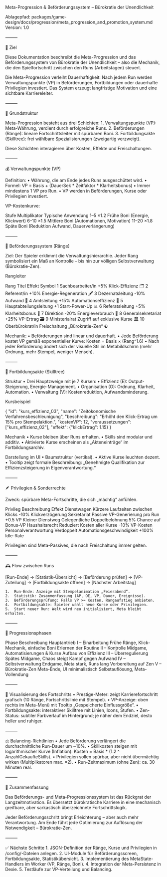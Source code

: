 Meta-Progression & Beförderungssystem – Bürokratie der Unendlichkeit

Ablagepfad: packages/game-design/docs/progression/meta_progression_and_promotion_system.md
Version: 1.0

⸻

🎯 Ziel

Diese Dokumentation beschreibt die Meta-Progression und das Beförderungssystem von Bürokratie der Unendlichkeit – also die Mechanik, die den Spielfortschritt zwischen den Runs (Arbeitstagen) steuert.

Die Meta-Progression verleiht Dauerhaftigkeit: Nach jedem Run werden Verwaltungspunkte (VP) in Beförderungen, Fortbildungen oder dauerhafte Privilegien investiert. Das System erzeugt langfristige Motivation und eine sichtbare Karriereleiter.

⸻

🧩 Grundstruktur

Meta-Progression besteht aus drei Schichten:
	1.	Verwaltungspunkte (VP): Meta-Währung, verdient durch erfolgreiche Runs.
	2.	Beförderungen (Ränge): lineare Fortschrittsleiter mit spürbaren Boni.
	3.	Fortbildungsakte (Skilltree): frei wählbare Spezialisierungen (zweigartig verzweigt).

Diese Schichten interagieren über Kosten, Effekte und Freischaltungen.

⸻

💰 Verwaltungspunkte (VP)

Definition:
	•	Währung, die am Ende jedes Runs ausgeschüttet wird.
	•	Formel:
VP = Basis + (DauerSek * Zeitfaktor * Klarheitsbonus)
	•	Immer mindestens 1 VP pro Run.
	•	VP werden in Beförderungen, Kurse oder Privilegien investiert.

VP-Kostenkurve:

Stufe	Multiplikator	Typische Anwendung
1–5	×1.2	Frühe Boni (Energie, Klickwert)
6–10	×1.5	Mittlere Boni (Automationen, Motivation)
11–20	×1.8	Späte Boni (Reduktion Aufwand, Dauerverlängerung)


⸻

🧱 Beförderungssystem (Ränge)

Ziel:
Der Spieler erklimmt die Verwaltungshierarchie. Jeder Rang symbolisiert ein Maß an Kontrolle – bis hin zur völligen Selbstverwaltung (Bürokratie-Zen).

Rangleiter

Rang	Titel	Effekt	Symbol
1	Sachbearbeiter/in	+5% Klick-Effizienz	🗂️
2	Referent/in	+10% Energie-Regeneration	🖋️
3	Dezernatsleitung	-10% Aufwand	📁
4	Amtsleitung	+15% Automationseffizienz	🏢
5	Hauptabteilungsleitung	+1 Start-Power-Up	📊
6	Referatsleitung	+5% Klarheitsbonus	📎
7	Direktion	-20% Energieverbrauch	📘
8	Generalsekretariat	+25% VP-Ertrag	🗃️
9	Ministerialrat	Zugriff auf exklusive Kurse	🏛️
10	Oberbürokrat/in	Freischaltung „Bürokratie-Zen“	☯️

Mechanik:
	•	Beförderungen sind linear und dauerhaft.
	•	Jede Beförderung kostet VP gemäß exponentieller Kurve:
Kosten = Basis × (Rang^1.6)
	•	Nach jeder Beförderung ändert sich der visuelle Stil im Metabildschirm (mehr Ordnung, mehr Stempel, weniger Mensch).

⸻

📂 Fortbildungsakte (Skilltree)

Struktur
	•	Drei Hauptzweige mit je 7 Kursen:
	•	Effizienz (E): Output-Steigerung, Energie-Management.
	•	Organisation (O): Ordnung, Klarheit, Automation.
	•	Verwaltung (V): Kostenreduktion, Aufwandsminderung.

Kursbeispiel

{
  "id": "kurs_effizienz_03",
  "name": "Zeitökonomische Verfahrensbeschleunigung",
  "beschreibung": "Erhöht den Klick-Ertrag um 15% pro Stempelaktion.",
  "kostenVP": 12,
  "voraussetzungen": ["kurs_effizienz_02"],
  "effekt": {"klickErtrag": 1.15}
}

Mechanik
	•	Kurse bleiben über Runs erhalten.
	•	Skills sind modular und additiv.
	•	Aktivierte Kurse erscheinen als „Akteneinträge“ im Fortbildungsarchiv.

Darstellung im UI
	•	Baumstruktur (vertikal).
	•	Aktive Kurse leuchten dezent.
	•	Tooltip zeigt formale Beschreibung:
„Genehmigte Qualifikation zur Effizienzsteigerung in Eigenverantwortung.“

⸻

🪶 Privilegien & Sonderrechte

Zweck: spürbare Meta-Fortschritte, die sich „mächtig“ anfühlen.

Privileg	Beschreibung	Effekt
Dienstwagen	Kürzere Laufzeiten zwischen Klicks	-10% Klickverzögerung
Sekretariat	Passive VP-Generierung pro Run	+0.5 VP
Kleiner Dienstweg	Gelegentliche Doppelbelohnung	5% Chance auf Bonus-VP
Haushaltsrecht	Reduziert Kosten aller Kurse	-10% VP-Kosten
Personalverantwortung	Verdoppelt Automationsgeschwindigkeit	+100% Idle-Rate

Privilegien sind Meta-Passives, die nach Freischaltung immer gelten.

⸻

🕰️ Flow zwischen Runs

[Run-Ende] → [Statistik-Übersicht] → [Beförderung prüfen] → [VP-Zuteilung] → [Fortbildungsakte öffnen] → [Nächster Arbeitstag]

	1.	Run-Ende: Anzeige mit Stempelanimation „Feierabend“.
	2.	Statistik: Zusammenfassung (AP, OE, VP, Dauer, Ereignisse).
	3.	Beförderungsprüfung: Falls VP >= Kosten, Rangaufstieg anbieten.
	4.	Fortbildungsakte: Spieler wählt neue Kurse oder Privilegien.
	5.	Start neuer Run: Welt wird neu initialisiert, Meta bleibt erhalten.

⸻

🧠 Progressionsphasen

Phase	Beschreibung	Hauptantrieb
I – Einarbeitung	Frühe Ränge, Klick-Mechanik, einfache Boni	Erlernen der Routine
II – Kontrolle	Midgame, Automatisierungen & Kurse	Aufbau von Effizienz
III – Überregulierung	Spätes Midgame, Chaos steigt	Kampf gegen Aufwand
IV – Selbstverwaltung	Endgame, Meta stark, Runs lang	Vorbereitung auf Zen
V – Bürokratie-Zen	Meta-Ende, UI minimalistisch	Selbstauflösung, Meta-Vollendung


⸻

🧾 Visualisierung des Fortschritts
	•	Prestige-Meter: zeigt Karrierefortschritt grafisch (10 Ränge, Fortschrittslinie mit Stempel).
	•	VP-Anzeige: oben rechts im Meta-Menü mit Tooltip „Gespeicherte Einflussgröße“.
	•	Fortbildungsakte: interaktiver Skilltree mit Linien, Icons, Stufen.
	•	Zen-Status: subtiler Farbverlauf im Hintergrund; je näher dem Endziel, desto heller und ruhiger.

⸻

⚖️ Balancing-Richtlinien
	•	Jede Beförderung verlängert die durchschnittliche Run-Dauer um ~10%.
	•	Skillkosten steigen mit logarithmischer Kurve (Inflation): Kosten = Basis * (1.2 ^ AnzahlGekaufteSkills).
	•	Privilegien sollen spürbar, aber nicht übermächtig wirken (Multiplikatoren max. ×2).
	•	Run-Zeitmaximum (ohne Zen): ca. 30 Minuten real.

⸻

🧾 Zusammenfassung

Das Beförderungs- und Meta-Progressionssystem ist das Rückgrat der Langzeitmotivation.
Es übersetzt bürokratische Karriere in eine mechanisch greifbare, aber sarkastisch überzeichnete Fortschrittslogik.

Jeder Beförderungsschritt bringt Erleichterung – aber auch mehr Verantwortung.
Am Ende führt jede Optimierung zur Auflösung der Notwendigkeit – Bürokratie-Zen.

⸻

✅ Nächste Schritte
	1.	JSON-Definition der Ränge, Kurse und Privilegien in /config/-Dateien anlegen.
	2.	UI-Module für Beförderungsscreen, Fortbildungsakte, Statistikübersicht.
	3.	Implementierung des MetaState-Handlers im Worker (VP, Ränge, Boni).
	4.	Integration der Meta-Persistenz in Dexie.
	5.	Testläufe zur VP-Verteilung und Balancing.